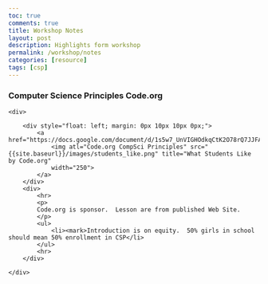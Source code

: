 ```yaml
---
toc: true
comments: true
title: Workshop Notes
layout: post
description: Highlights form workshop
permalink: /workshop/notes
categories: [resource]
tags: [csp]
---
```



### Computer Science Principles Code.org

<div>

    <div>

        <div style="float: left; margin: 0px 10px 10px 0px;">
            <a href="https://docs.google.com/document/d/1s5w7_UnVIGHOdkqCtK2O78rQ7JJFAWlOeZkZNsCovOY/preview">
                <img atl="Code.org CompSci Principles" src="{{site.baseurl}}/images/students_like.png" title="What Students Like by Code.org"
                width="250">
            </a>
        </div>
        <div>
            <hr>
            <p>
            Code.org is sponsor.  Lesson are from published Web Site.
            </p>
            <ul>
                <li><mark>Introduction is on equity.  50% girls in school should mean 50% enrollment in CSP</li>
            </ul>
            <hr>
        </div>

    </div>

</div>